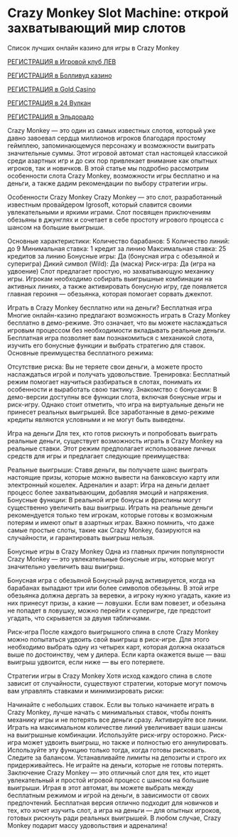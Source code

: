 # Crazy Monkey Slot Machine: открой захватывающий мир слотов
Список лучших онлайн казино для игры в Crazy Monkey

[РЕГИСТРАЦИЯ в Игровой клуб ЛЕВ](https://yielddigitals.top?ref=fap_w41726p111_default)

[РЕГИСТРАЦИЯ в Болливуд казино](https://lucky-bo11ywood.top?ref=fap_w41726p129_default)

[РЕГИСТРАЦИЯ в Gold Casino](https://interup-moving.top?ref=fap_w41726p126_default)

[РЕГИСТРАЦИЯ в 24 Вулкан](https://digital-currents.top?ref=fap_w41726p113_default)

[РЕГИСТРАЦИЯ в Эльдорадо](https://digital-pours.top?ref=fap_w41726p112_default)

Crazy Monkey — это один из самых известных слотов, который уже давно завоевал сердца миллионов игроков благодаря простому геймплею, запоминающемуся персонажу и возможности выиграть значительные суммы. Этот игровой автомат стал настоящей классикой среди азартных игр и до сих пор привлекает внимание как опытных игроков, так и новичков. В этой статье мы подробно рассмотрим особенности слота Crazy Monkey, возможности игры бесплатно и на деньги, а также дадим рекомендации по выбору стратегии игры.

Особенности Crazy Monkey
Crazy Monkey — это слот, разработанный известным провайдером Igrosoft, который славится своими увлекательными и яркими играми. Слот посвящен приключениям обезьяны в джунглях и сочетает в себе простоту игрового процесса с шансом на большие выигрыши.

Основные характеристики:
Количество барабанов: 5
Количество линий: до 9
Минимальная ставка: 1 кредит за линию
Максимальная ставка: 25 кредитов за линию
Бонусные игры: Да (бонусная игра с обезьяной и суперигра)
Дикий символ (Wild): Да (маска)
Риск-игра: Да (игра на удвоение)
Слот предлагает простую, но захватывающую механику игры. Игрокам необходимо собирать выигрышные комбинации на активных линиях, а также активировать бонусную игру, где появляется главная героиня — обезьянка, которая помогает сорвать джекпот.

Играть в Crazy Monkey бесплатно или на деньги?
Бесплатная игра
Многие онлайн-казино предлагают возможность играть в Crazy Monkey бесплатно в демо-режиме. Это означает, что вы можете наслаждаться игровым процессом без необходимости вкладывать реальные деньги. Бесплатная игра позволяет вам познакомиться с механикой слота, изучить его бонусные функции и выбрать стратегию для ставок. Основные преимущества бесплатного режима:

Отсутствие риска: Вы не теряете свои деньги, а можете просто наслаждаться игрой и получать удовольствие.
Тренировка: Бесплатный режим помогает научиться разбираться в слотах, понимать их особенности и выработать свою тактику.
Знакомство с бонусами: В демо-версии доступны все функции слота, включая бонусные игры и риск-игру.
Однако стоит отметить, что игра на виртуальные деньги не принесет реальных выигрышей. Все заработанные в демо-режиме кредиты являются условными и не могут быть выведены.

Игра на деньги
Для тех, кто готов рискнуть и попробовать выиграть реальные деньги, существует возможность играть в Crazy Monkey на реальные ставки. Этот режим предполагает использование личных средств для игры и предлагает следующие преимущества:

Реальные выигрыши: Ставя деньги, вы получаете шанс выиграть настоящие призы, которые можно вывести на банковскую карту или электронный кошелек.
Адреналин и азарт: Игра на деньги делает процесс более захватывающим, добавляя эмоций и напряжения.
Бонусные функции: В реальной игре бонусы и фриспины могут существенно увеличить ваш выигрыш.
Играть на реальные деньги рекомендуется только тем игрокам, которые готовы к возможным потерям и имеют опыт в азартных играх. Важно помнить, что даже самые простые слоты, такие как Crazy Monkey, базируются на случайности, и гарантировать выигрыш нельзя.

Бонусные игры в Crazy Monkey
Одна из главных причин популярности Crazy Monkey — это увлекательные бонусные игры, которые могут значительно увеличить ваш выигрыш.

Бонусная игра с обезьяной
Бонусный раунд активируется, когда на барабанах выпадают три или более символов обезьяны. В этой игре обезьянка должна дергать за веревки, а игроку нужно угадать, какие из них принесут призы, а какие — ловушки. Если вам повезет, и обезьяна не попадет в ловушку, можно перейти к суперигре, где предстоит угадать, что скрывается за двумя табличками.

Риск-игра
После каждого выигрышного спина в слоте Crazy Monkey можно попытаться удвоить свой выигрыш в риск-игре. Для этого необходимо выбрать одну из четырех карт, которая должна оказаться выше по достоинству, чем у дилера. Если карта окажется выше — ваш выигрыш удвоится, если ниже — вы его потеряете.

Стратегии игры в Crazy Monkey
Хотя исход каждого спина в слоте зависит от случайности, существуют стратегии, которые могут помочь вам управлять ставками и минимизировать риски:

Начинайте с небольших ставок. Если вы только начинаете играть в Crazy Monkey, лучше начать с минимальных ставок, чтобы понять механику игры и не потерять все деньги сразу.
Активируйте все линии. Играть на максимальном количестве линий увеличивает ваши шансы на выигрышные комбинации.
Используйте риск-игру осторожно. Риск-игра может удвоить выигрыш, но также и полностью его аннулировать. Используйте эту функцию только тогда, когда готовы рисковать.
Следите за балансом. Устанавливайте лимиты на депозиты и строго их придерживайтесь. Не играйте на деньги, которые не готовы потерять.
Заключение
Crazy Monkey — это отличный слот для тех, кто ищет увлекательный и простой игровой процесс с шансом на большие выигрыши. Играя в этот автомат, вы можете выбрать между бесплатным режимом и игрой на деньги, в зависимости от своих предпочтений. Бесплатная версия отлично подходит для новичков и тех, кто хочет изучить слот, а игра на деньги — для опытных игроков, готовых рискнуть ради реальных выигрышей. В любом случае, Crazy Monkey подарит массу удовольствия и адреналина!
